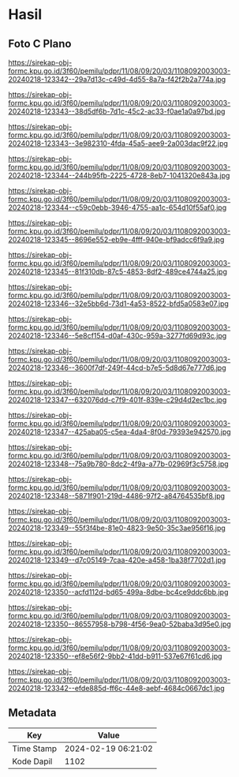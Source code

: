 # Hasil

## Foto C Plano

https://sirekap-obj-formc.kpu.go.id/3f60/pemilu/pdpr/11/08/09/20/03/1108092003003-20240218-123342--29a7d13c-c49d-4d55-8a7a-f42f2b2a774a.jpg

https://sirekap-obj-formc.kpu.go.id/3f60/pemilu/pdpr/11/08/09/20/03/1108092003003-20240218-123343--38d5df6b-7d1c-45c2-ac33-f0ae1a0a97bd.jpg

https://sirekap-obj-formc.kpu.go.id/3f60/pemilu/pdpr/11/08/09/20/03/1108092003003-20240218-123343--3e982310-4fda-45a5-aee9-2a003dac9f22.jpg

https://sirekap-obj-formc.kpu.go.id/3f60/pemilu/pdpr/11/08/09/20/03/1108092003003-20240218-123344--244b95fb-2225-4728-8eb7-1041320e843a.jpg

https://sirekap-obj-formc.kpu.go.id/3f60/pemilu/pdpr/11/08/09/20/03/1108092003003-20240218-123344--c59c0ebb-3946-4755-aa1c-654d10f55af0.jpg

https://sirekap-obj-formc.kpu.go.id/3f60/pemilu/pdpr/11/08/09/20/03/1108092003003-20240218-123345--8696e552-eb9e-4fff-940e-bf9adcc6f9a9.jpg

https://sirekap-obj-formc.kpu.go.id/3f60/pemilu/pdpr/11/08/09/20/03/1108092003003-20240218-123345--81f310db-87c5-4853-8df2-489ce4744a25.jpg

https://sirekap-obj-formc.kpu.go.id/3f60/pemilu/pdpr/11/08/09/20/03/1108092003003-20240218-123346--32e5bb6d-73d1-4a53-8522-bfd5a0583e07.jpg

https://sirekap-obj-formc.kpu.go.id/3f60/pemilu/pdpr/11/08/09/20/03/1108092003003-20240218-123346--5e8cf154-d0af-430c-959a-3277fd69d93c.jpg

https://sirekap-obj-formc.kpu.go.id/3f60/pemilu/pdpr/11/08/09/20/03/1108092003003-20240218-123346--3600f7df-249f-44cd-b7e5-5d8d67e777d6.jpg

https://sirekap-obj-formc.kpu.go.id/3f60/pemilu/pdpr/11/08/09/20/03/1108092003003-20240218-123347--632076dd-c7f9-401f-839e-c29d4d2ec1bc.jpg

https://sirekap-obj-formc.kpu.go.id/3f60/pemilu/pdpr/11/08/09/20/03/1108092003003-20240218-123347--425aba05-c5ea-4da4-8f0d-79393e942570.jpg

https://sirekap-obj-formc.kpu.go.id/3f60/pemilu/pdpr/11/08/09/20/03/1108092003003-20240218-123348--75a9b780-8dc2-4f9a-a77b-02969f3c5758.jpg

https://sirekap-obj-formc.kpu.go.id/3f60/pemilu/pdpr/11/08/09/20/03/1108092003003-20240218-123348--5871f901-219d-4486-97f2-a84764535bf8.jpg

https://sirekap-obj-formc.kpu.go.id/3f60/pemilu/pdpr/11/08/09/20/03/1108092003003-20240218-123349--55f3f4be-81e0-4823-9e50-35c3ae956f16.jpg

https://sirekap-obj-formc.kpu.go.id/3f60/pemilu/pdpr/11/08/09/20/03/1108092003003-20240218-123349--d7c05149-7caa-420e-a458-1ba38f7702d1.jpg

https://sirekap-obj-formc.kpu.go.id/3f60/pemilu/pdpr/11/08/09/20/03/1108092003003-20240218-123350--acfd112d-bd65-499a-8dbe-bc4ce9ddc6bb.jpg

https://sirekap-obj-formc.kpu.go.id/3f60/pemilu/pdpr/11/08/09/20/03/1108092003003-20240218-123350--86557958-b798-4f56-9ea0-52baba3d95e0.jpg

https://sirekap-obj-formc.kpu.go.id/3f60/pemilu/pdpr/11/08/09/20/03/1108092003003-20240218-123350--ef8e56f2-9bb2-41dd-b911-537e67f61cd6.jpg

https://sirekap-obj-formc.kpu.go.id/3f60/pemilu/pdpr/11/08/09/20/03/1108092003003-20240218-123342--efde885d-ff6c-44e8-aebf-4684c0667dc1.jpg


## Metadata

| Key        | Value               |
| ---------- | ------------------- |
| Time Stamp | 2024-02-19 06:21:02 |
| Kode Dapil | 1102                |



